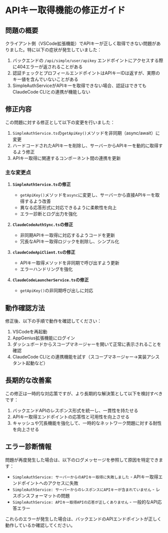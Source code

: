 # APIキー取得機能の修正ガイド

## 問題の概要

クライアント側（VSCode拡張機能）でAPIキーが正しく取得できない問題がありました。特に以下の症状が発生していました：

1. バックエンドの `/api/simple/user/apikey` エンドポイントにアクセスする際に404エラーが返されることがある
2. 認証チェックとプロフィールエンドポイントはAPIキーIDは返すが、実際のキー値を含んでいないことがある
3. SimpleAuthServiceがAPIキーを取得できない場合、認証はできてもClaudeCode CLIとの連携が機能しない

## 修正内容

この問題に対する修正として以下の変更を行いました：

1. `SimpleAuthService.ts`の`getApiKey()`メソッドを非同期（async/await）に変更
2. ハードコードされたAPIキーを削除し、サーバーからAPIキーを動的に取得するよう修正
3. APIキー取得に関連するコンポーネント間の連携を更新

### 主な変更点

1. **`SimpleAuthService.ts`の修正**
   - `getApiKey()`メソッドを`async`に変更し、サーバーから直接APIキーを取得するよう改善
   - 異なる応答形式に対応できるように柔軟性を向上
   - エラー診断とログ出力を強化

2. **`ClaudeCodeAuthSync.ts`の修正**
   - 非同期APIキー取得に対応するようコードを更新
   - 冗長なAPIキー取得ロジックを削除し、シンプル化

3. **`claudeCodeApiClient.ts`の修正**
   - APIキー取得メソッドを非同期で呼び出すよう更新
   - エラーハンドリングを強化

4. **`ClaudeCodeLauncherService.ts`の修正**
   - `getApiKey()`の非同期呼び出しに対応

## 動作確認方法

修正後、以下の手順で動作を確認してください：

1. VSCodeを再起動
2. AppGenius拡張機能にログイン
3. ダッシュボードからスコープマネージャーを開いて正常に表示されることを確認
4. ClaudeCode CLIとの連携機能を試す（スコープマネージャー→実装アシスタント起動など）

## 長期的な改善案

この修正は一時的な対応策ですが、より長期的な解決策として以下を検討すべきです：

1. バックエンドAPIのレスポンス形式を統一し、一貫性を持たせる
2. APIキー取得エンドポイントの応答性と可用性を向上させる
3. キャッシュや冗長機能を強化して、一時的なネットワーク問題に対する耐性を向上させる

## エラー診断情報

問題が再度発生した場合は、以下のログメッセージを参照して原因を特定できます：

- `SimpleAuthService: サーバーからのAPIキー取得に失敗しました` - APIキー取得エンドポイントへのアクセスに失敗
- `SimpleAuthService: サーバーからのレスポンスにAPIキーが含まれていません` - レスポンスフォーマットの問題
- `SimpleAuthService: APIキー取得APIの応答が正しくありません` - 一般的なAPI応答エラー

これらのエラーが発生した場合は、バックエンドのAPIエンドポイントが正しく動作しているか確認してください。